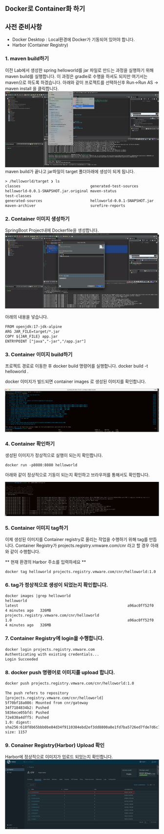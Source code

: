 ## Docker로 Container화 하기

## 사전 준비사항
* Docker Desktop : Local환경에 Docker가 기동되어 있어야 합니다.
* Harbor (Container Registry)

### 1. maven build하기
이전 Lab에서 생성한 spring helloworld를 jar 파일로 만드는 과정을 실행하기 위해 maven build를 실행합니다. 
이 과정은 gradle로 수행을 하셔도 되지만 여기서는 maven으로 하도록 하겠습니다.
아래와 같이 프로젝트를 선택하신후 Run->Run AS -> maven install 을 클릭합니다.
![](images/maven1.png)
maven build가 끝나고 jar파일이 target 폴더아래에 생성이 되게 됩니다.
```
> /helloworld/target ❯ ls
classes                                generated-test-sources                 helloworld-0.0.1-SNAPSHOT.jar.original maven-status                           test-classes
generated-sources                      helloworld-0.0.1-SNAPSHOT.jar          maven-archiver                         surefire-reports

```

### 2. Container 이미지 생성하기
SpringBoot Project내에 Dockerfile을 생성합니다.
![](images/docker1.png)

아래의 내용을 넣습니다.

```
FROM openjdk:17-jdk-alpine
ARG JAR_FILE=target/*.jar
COPY ${JAR_FILE} app.jar
ENTRYPOINT ["java","-jar","/app.jar"]
```

### 3. Container 이미지 build하기
프로젝트 경로로 이동한 후 docker build 명령어를 실행합니다.
docker build -t helloworld .

docker 이미지가 빌드되면 container images 로 생성된 이미지를 확인합니다.

![](images/docker2.png)

### 4. Container 확인하기
생성된 이미지가 정상적으로 실행이 되는지 확인합니다.
```
docker run -p8080:8080 helloworld
```
아래와 같이 정상적으로 기동이 되는지 확인하고 브라우저를 통해서도 확인합니다.

![](images/docker_test.png)

### 5. Container 이미지 tag하기
이제 생성된 이미지를 Container registry로 올리는 작업을 수행하기 위해 tag를 만듭니다.
Container Registry가 projects.registry.vmware.com/cnr 라고 할 경우 아래와 같이 수행합니다. 

** 현재 환경의 Harbor 주소를 입력하세요 **

```
docker tag helloworld projects.registry.vmware.com/cnr/helloworld:1.0
```

### 6. tag가 정상적으로 생성이 되었는지 확인합니다.
```
docker images |grep helloworld
helloworld                                                                       latest                                                  a96ac0ff52f0   4 minutes ago   326MB
projects.registry.vmware.com/cnr/helloworld                                      1.0                                                     a96ac0ff52f0   4 minutes ago   326MB
```

### 7. Container Registry에 login을 수행합니다.
```
docker login projects.registry.vmware.com
Authenticating with existing credentials...
Login Succeeded
```
### 8. docker push 명령어로 이미지를 upload 합니다.

```
docker push projects.registry.vmware.com/cnr/helloworld:1.0

The push refers to repository [projects.registry.vmware.com/cnr/helloworld]
5f70bf18a086: Mounted from cnr/gateway
34f7184834b2: Pushed
5836ece05bfd: Pushed
72e830a4dff5: Pushed
1.0: digest: sha256:618f8b65bbb0be84d34f9110384ebd2ef3dd8800a8e1fd7ba5726ed7fde7d6c7 size: 1157
```

### 9. Conainer Registry(Harbor) Upload 확인
Harbor에 정상적으로 이미지가 업로드 되었는지 확인합니다.
![](images/docker3.png)